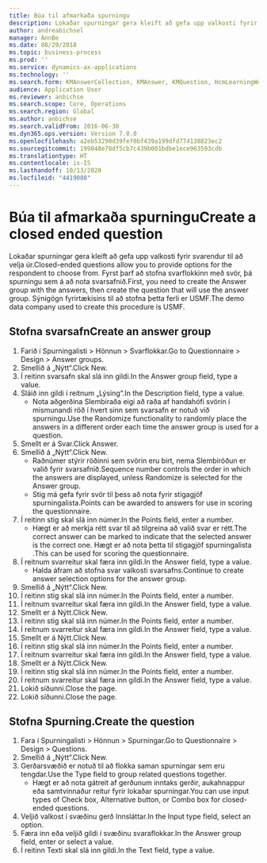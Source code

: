 ```yaml
---
title: Búa til afmarkaða spurningu
description: Lokaðar spurningar gera kleift að gefa upp valkosti fyrir svarendur til að velja úr.
author: andreabichsel
manager: AnnBe
ms.date: 08/29/2018
ms.topic: business-process
ms.prod: ''
ms.service: dynamics-ax-applications
ms.technology: ''
ms.search.form: KMAnswerCollection, KMAnswer, KMQuestion, HcmLearningWorkspace
audience: Application User
ms.reviewer: anbichse
ms.search.scope: Core, Operations
ms.search.region: Global
ms.author: anbichse
ms.search.validFrom: 2016-06-30
ms.dyn365.ops.version: Version 7.0.0
ms.openlocfilehash: a2eb53290d39fef0bf439a199dfd774138823ec2
ms.sourcegitcommit: 199848e78df5cb7c439b001bdbe1ece963593cdb
ms.translationtype: HT
ms.contentlocale: is-IS
ms.lasthandoff: 10/13/2020
ms.locfileid: "4419088"
---
```

# <a name="create-a-closed-ended-question"></a><span data-ttu-id="1060c-103">Búa til afmarkaða spurningu</span><span class="sxs-lookup"><span data-stu-id="1060c-103">Create a closed ended question</span></span>



<span data-ttu-id="1060c-104">Lokaðar spurningar gera kleift að gefa upp valkosti fyrir svarendur til að velja úr.</span><span class="sxs-lookup"><span data-stu-id="1060c-104">Closed-ended questions allow you to provide options for the respondent to choose from.</span></span> <span data-ttu-id="1060c-105">Fyrst þarf að stofna svarflokkinn með svör, þá spurningu sem á að nota svarsafnið.</span><span class="sxs-lookup"><span data-stu-id="1060c-105">First, you need to create the Answer group with the answers, then create the question that will use the answer group.</span></span> <span data-ttu-id="1060c-106">Sýnigögn fyrirtækisins til að stofna þetta ferli er USMF.</span><span class="sxs-lookup"><span data-stu-id="1060c-106">The demo data company used to create this procedure is USMF.</span></span>


## <a name="create-an-answer-group"></a><span data-ttu-id="1060c-107">Stofna svarsafn</span><span class="sxs-lookup"><span data-stu-id="1060c-107">Create an answer group</span></span>
1. <span data-ttu-id="1060c-108">Farið í Spurningalisti > Hönnun > Svarflokkar.</span><span class="sxs-lookup"><span data-stu-id="1060c-108">Go to Questionnaire > Design > Answer groups.</span></span>
2. <span data-ttu-id="1060c-109">Smellið á „Nýtt“.</span><span class="sxs-lookup"><span data-stu-id="1060c-109">Click New.</span></span>
3. <span data-ttu-id="1060c-110">Í reitinn svarsafn skal slá inn gildi.</span><span class="sxs-lookup"><span data-stu-id="1060c-110">In the Answer group field, type a value.</span></span>
4. <span data-ttu-id="1060c-111">Sláið inn gildi í reitnum „Lýsing“.</span><span class="sxs-lookup"><span data-stu-id="1060c-111">In the Description field, type a value.</span></span>
    * <span data-ttu-id="1060c-112">Nota aðgerðina Slembiraða eigi að raða af handahófi svörin í mismunandi röð í hvert sinn sem svarsafn er notuð við spurningu.</span><span class="sxs-lookup"><span data-stu-id="1060c-112">Use the Randomize functionality to randomly place the answers in a different order each time the answer group is used for a question.</span></span>  
5. <span data-ttu-id="1060c-113">Smellt er á Svar.</span><span class="sxs-lookup"><span data-stu-id="1060c-113">Click Answer.</span></span>
6. <span data-ttu-id="1060c-114">Smellið á „Nýtt“.</span><span class="sxs-lookup"><span data-stu-id="1060c-114">Click New.</span></span>
    * <span data-ttu-id="1060c-115">Raðnúmer stýrir röðinni sem svörin eru birt, nema Slembiröðun er valið fyrir svarsafnið.</span><span class="sxs-lookup"><span data-stu-id="1060c-115">Sequence number controls the order in which the answers are displayed, unless Randomize is selected for the Answer group.</span></span>  
    * <span data-ttu-id="1060c-116">Stig má gefa fyrir svör til þess að nota fyrir stigagjöf spurningalista.</span><span class="sxs-lookup"><span data-stu-id="1060c-116">Points can be awarded to answers for use in scoring the questionnaire.</span></span>  
7. <span data-ttu-id="1060c-117">Í reitinn stig skal slá inn númer.</span><span class="sxs-lookup"><span data-stu-id="1060c-117">In the Points field, enter a number.</span></span>
    * <span data-ttu-id="1060c-118">Hægt er að merkja rétt svar til að tilgreina að valið svar er rétt.</span><span class="sxs-lookup"><span data-stu-id="1060c-118">The correct answer can be marked to indicate that the selected answer is the correct one.</span></span> <span data-ttu-id="1060c-119">Hægt er að nota þetta til stigagjöf spurningalista .</span><span class="sxs-lookup"><span data-stu-id="1060c-119">This can be used for scoring the questionnaire.</span></span>  
8. <span data-ttu-id="1060c-120">Í reitnum svarreitur skal færa inn gildi.</span><span class="sxs-lookup"><span data-stu-id="1060c-120">In the Answer field, type a value.</span></span>
    * <span data-ttu-id="1060c-121">Halda áfram að stofna svar valkosti svarsafns.</span><span class="sxs-lookup"><span data-stu-id="1060c-121">Continue to create answer selection options for the answer group.</span></span>  
9. <span data-ttu-id="1060c-122">Smellið á „Nýtt“.</span><span class="sxs-lookup"><span data-stu-id="1060c-122">Click New.</span></span>
10. <span data-ttu-id="1060c-123">Í reitinn stig skal slá inn númer.</span><span class="sxs-lookup"><span data-stu-id="1060c-123">In the Points field, enter a number.</span></span>
11. <span data-ttu-id="1060c-124">Í reitnum svarreitur skal færa inn gildi.</span><span class="sxs-lookup"><span data-stu-id="1060c-124">In the Answer field, type a value.</span></span>
12. <span data-ttu-id="1060c-125">Smellt er á Nýtt.</span><span class="sxs-lookup"><span data-stu-id="1060c-125">Click New.</span></span>
13. <span data-ttu-id="1060c-126">Í reitinn stig skal slá inn númer.</span><span class="sxs-lookup"><span data-stu-id="1060c-126">In the Points field, enter a number.</span></span>
14. <span data-ttu-id="1060c-127">Í reitnum svarreitur skal færa inn gildi.</span><span class="sxs-lookup"><span data-stu-id="1060c-127">In the Answer field, type a value.</span></span>
15. <span data-ttu-id="1060c-128">Smellt er á Nýtt.</span><span class="sxs-lookup"><span data-stu-id="1060c-128">Click New.</span></span>
16. <span data-ttu-id="1060c-129">Í reitinn stig skal slá inn númer.</span><span class="sxs-lookup"><span data-stu-id="1060c-129">In the Points field, enter a number.</span></span>
17. <span data-ttu-id="1060c-130">Í reitnum svarreitur skal færa inn gildi.</span><span class="sxs-lookup"><span data-stu-id="1060c-130">In the Answer field, type a value.</span></span>
18. <span data-ttu-id="1060c-131">Smellt er á Nýtt.</span><span class="sxs-lookup"><span data-stu-id="1060c-131">Click New.</span></span>
19. <span data-ttu-id="1060c-132">Í reitinn stig skal slá inn númer.</span><span class="sxs-lookup"><span data-stu-id="1060c-132">In the Points field, enter a number.</span></span>
20. <span data-ttu-id="1060c-133">Í reitnum svarreitur skal færa inn gildi.</span><span class="sxs-lookup"><span data-stu-id="1060c-133">In the Answer field, type a value.</span></span>
21. <span data-ttu-id="1060c-134">Lokið síðunni.</span><span class="sxs-lookup"><span data-stu-id="1060c-134">Close the page.</span></span>
22. <span data-ttu-id="1060c-135">Lokið síðunni.</span><span class="sxs-lookup"><span data-stu-id="1060c-135">Close the page.</span></span>

## <a name="create-the-question"></a><span data-ttu-id="1060c-136">Stofna Spurning.</span><span class="sxs-lookup"><span data-stu-id="1060c-136">Create the question</span></span>
1. <span data-ttu-id="1060c-137">Fara í Spurningalisti > Hönnun > Spurningar.</span><span class="sxs-lookup"><span data-stu-id="1060c-137">Go to Questionnaire > Design > Questions.</span></span>
2. <span data-ttu-id="1060c-138">Smellið á „Nýtt“.</span><span class="sxs-lookup"><span data-stu-id="1060c-138">Click New.</span></span>
3. <span data-ttu-id="1060c-139">Gerðarsvæðið er notuð til að flokka saman spurningar sem eru tengdar.</span><span class="sxs-lookup"><span data-stu-id="1060c-139">Use the Type field to group related questions together.</span></span>
    * <span data-ttu-id="1060c-140">Hægt er að nota gátreit af gerðunum inntaks gerðir, aukahnappur eða samtvinnaður reitur fyrir lokaðar spurningar.</span><span class="sxs-lookup"><span data-stu-id="1060c-140">You can use input types of Check box, Alternative button, or Combo box for closed-ended questions.</span></span>  
4. <span data-ttu-id="1060c-141">Veljið valkost í svæðinu gerð Innsláttar.</span><span class="sxs-lookup"><span data-stu-id="1060c-141">In the Input type field, select an option.</span></span>
5. <span data-ttu-id="1060c-142">Færa inn eða veljið gildi í svæðinu svaraflokkar.</span><span class="sxs-lookup"><span data-stu-id="1060c-142">In the Answer group field, enter or select a value.</span></span>
6. <span data-ttu-id="1060c-143">Í reitinn Texti skal slá inn gildi.</span><span class="sxs-lookup"><span data-stu-id="1060c-143">In the Text field, type a value.</span></span>

